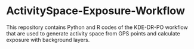 # ActivitySpace-Exposure-Workflow
This repository contains Python and R codes of the KDE-DR-PO workflow that are used to generate activity space from GPS points and calculate exposure with background layers. 
